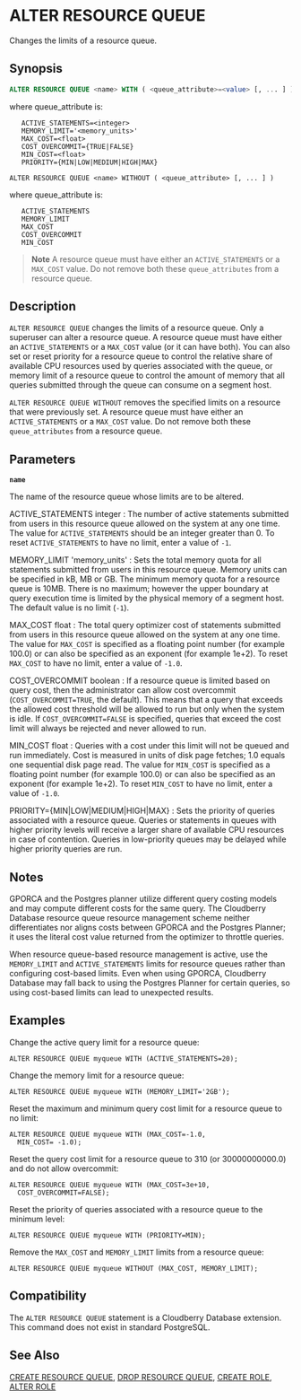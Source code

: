 # ALTER RESOURCE QUEUE

Changes the limits of a resource queue.

## Synopsis

```sql
ALTER RESOURCE QUEUE <name> WITH ( <queue_attribute>=<value> [, ... ] ) 
```

where queue_attribute is:

```
   ACTIVE_STATEMENTS=<integer>
   MEMORY_LIMIT='<memory_units>'
   MAX_COST=<float>
   COST_OVERCOMMIT={TRUE|FALSE}
   MIN_COST=<float>
   PRIORITY={MIN|LOW|MEDIUM|HIGH|MAX}
```

```
ALTER RESOURCE QUEUE <name> WITHOUT ( <queue_attribute> [, ... ] )
```

where queue_attribute is:

```
   ACTIVE_STATEMENTS
   MEMORY_LIMIT
   MAX_COST
   COST_OVERCOMMIT
   MIN_COST
```

> **Note** A resource queue must have either an `ACTIVE_STATEMENTS` or a `MAX_COST` value. Do not remove both these `queue_attributes` from a resource queue.

## Description

`ALTER RESOURCE QUEUE` changes the limits of a resource queue. Only a superuser can alter a resource queue. A resource queue must have either an `ACTIVE_STATEMENTS` or a `MAX_COST` value (or it can have both). You can also set or reset priority for a resource queue to control the relative share of available CPU resources used by queries associated with the queue, or memory limit of a resource queue to control the amount of memory that all queries submitted through the queue can consume on a segment host.

`ALTER RESOURCE QUEUE WITHOUT` removes the specified limits on a resource that were previously set. A resource queue must have either an `ACTIVE_STATEMENTS` or a `MAX_COST` value. Do not remove both these `queue_attributes` from a resource queue.

## Parameters

**`name`**

The name of the resource queue whose limits are to be altered.

ACTIVE_STATEMENTS integer
:   The number of active statements submitted from users in this resource queue allowed on the system at any one time. The value for `ACTIVE_STATEMENTS` should be an integer greater than 0. To reset `ACTIVE_STATEMENTS` to have no limit, enter a value of `-1`.

MEMORY_LIMIT 'memory_units'
:   Sets the total memory quota for all statements submitted from users in this resource queue. Memory units can be specified in kB, MB or GB. The minimum memory quota for a resource queue is 10MB. There is no maximum; however the upper boundary at query execution time is limited by the physical memory of a segment host. The default value is no limit (`-1`).

MAX_COST float
:   The total query optimizer cost of statements submitted from users in this resource queue allowed on the system at any one time. The value for `MAX_COST` is specified as a floating point number (for example 100.0) or can also be specified as an exponent (for example 1e+2). To reset `MAX_COST` to have no limit, enter a value of `-1.0`.

COST_OVERCOMMIT boolean
:   If a resource queue is limited based on query cost, then the administrator can allow cost overcommit (`COST_OVERCOMMIT=TRUE`, the default). This means that a query that exceeds the allowed cost threshold will be allowed to run but only when the system is idle. If `COST_OVERCOMMIT=FALSE` is specified, queries that exceed the cost limit will always be rejected and never allowed to run.

MIN_COST float
:   Queries with a cost under this limit will not be queued and run immediately. Cost is measured in units of disk page fetches; 1.0 equals one sequential disk page read. The value for `MIN_COST` is specified as a floating point number (for example 100.0) or can also be specified as an exponent (for example 1e+2). To reset `MIN_COST` to have no limit, enter a value of `-1.0`.

PRIORITY={MIN|LOW|MEDIUM|HIGH|MAX}
:   Sets the priority of queries associated with a resource queue. Queries or statements in queues with higher priority levels will receive a larger share of available CPU resources in case of contention. Queries in low-priority queues may be delayed while higher priority queries are run.

## Notes

GPORCA and the Postgres planner utilize different query costing models and may compute different costs for the same query. The Cloudberry Database resource queue resource management scheme neither differentiates nor aligns costs between GPORCA and the Postgres Planner; it uses the literal cost value returned from the optimizer to throttle queries.

When resource queue-based resource management is active, use the `MEMORY_LIMIT` and `ACTIVE_STATEMENTS` limits for resource queues rather than configuring cost-based limits. Even when using GPORCA, Cloudberry Database may fall back to using the Postgres Planner for certain queries, so using cost-based limits can lead to unexpected results.

## Examples

Change the active query limit for a resource queue:

```
ALTER RESOURCE QUEUE myqueue WITH (ACTIVE_STATEMENTS=20);
```

Change the memory limit for a resource queue:

```
ALTER RESOURCE QUEUE myqueue WITH (MEMORY_LIMIT='2GB');
```

Reset the maximum and minimum query cost limit for a resource queue to no limit:

```
ALTER RESOURCE QUEUE myqueue WITH (MAX_COST=-1.0, 
  MIN_COST= -1.0);
```

Reset the query cost limit for a resource queue to 310 (or 30000000000.0) and do not allow overcommit:

```
ALTER RESOURCE QUEUE myqueue WITH (MAX_COST=3e+10, 
  COST_OVERCOMMIT=FALSE);
```

Reset the priority of queries associated with a resource queue to the minimum level:

```
ALTER RESOURCE QUEUE myqueue WITH (PRIORITY=MIN);
```

Remove the `MAX_COST` and `MEMORY_LIMIT` limits from a resource queue:

```
ALTER RESOURCE QUEUE myqueue WITHOUT (MAX_COST, MEMORY_LIMIT);
```

## Compatibility

The `ALTER RESOURCE QUEUE` statement is a Cloudberry Database extension. This command does not exist in standard PostgreSQL.

## See Also

[CREATE RESOURCE QUEUE](/docs/sql-statements/sql-stmt-create-resource-queue.md), [DROP RESOURCE QUEUE](/docs/sql-statements/sql-stmt-drop-resource-queue.md), [CREATE ROLE](/docs/sql-statements/sql-stmt-create-role.md), [ALTER ROLE](/docs/sql-statements/sql-stmt-alter-role.md)




